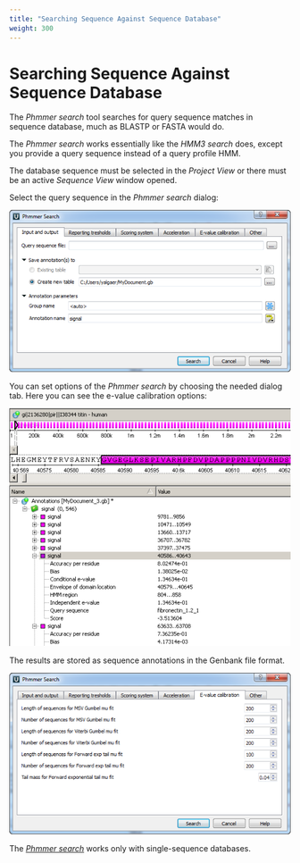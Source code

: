 ```yaml
---
title: "Searching Sequence Against Sequence Database"
weight: 300
---
```



# Searching Sequence Against Sequence Database

The _Phmmer search_ tool searches for query sequence matches in sequence database, much as BLASTP or FASTA would do.

The _Phmmer search_ works essentially like the _HMM3 search_ does, except you provide a query sequence instead of a query profile HMM.

The database sequence must be selected in the _Project View_ or there must be an active _Sequence View_ window opened.

Select the query sequence in the _Phmmer search_ dialog:


![](/images/65930828/65930829.png)

You can set options of the _Phmmer search_ by choosing the needed dialog tab. Here you can see the e-value calibration options:


![](/images/65930828/65930830.png)

The results are stored as sequence annotations in the Genbank file format.


![](/images/65930828/65930831.png)

The [_Phmmer search_](http://ugene.unipro.ru/documentation/manual/plugins/hmm3.html#phmmer) works only with single-sequence databases.
